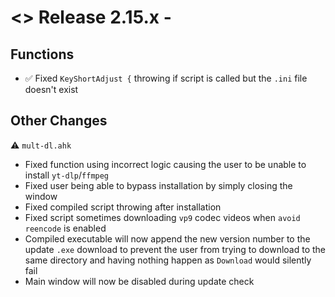 # <> Release 2.15.x - 

## Functions
- ✅ Fixed `KeyShortAdjust {` throwing if script is called but the `.ini` file doesn't exist

## Other Changes

⚠️ `mult-dl.ahk`
- Fixed function using incorrect logic causing the user to be unable to install `yt-dlp`/`ffmpeg`
- Fixed user being able to bypass installation by simply closing the window
- Fixed compiled script throwing after installation
- Fixed script sometimes downloading `vp9` codec videos when `avoid reencode` is enabled
- Compiled executable will now append the new version number to the update `.exe` download to prevent the user from trying to download to the same directory and having nothing happen as `Download` would silently fail
- Main window will now be disabled during update check